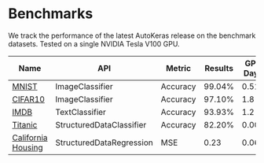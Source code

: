 # Benchmarks

We track the performance of the latest AutoKeras release on the benchmark datasets.
Tested on a single NVIDIA Tesla V100 GPU.

| Name | API | Metric | Results | GPU Days |
| - | - | - | - | - |
| [MNIST](http://yann.lecun.com/exdb/mnist/)  | ImageClassifier| Accuracy | 99.04% | 0.51 |
| [CIFAR10](https://www.cs.toronto.edu/~kriz/cifar.html)   | ImageClassifier| Accuracy | 97.10% | 1.8 |
| [IMDB](https://ai.stanford.edu/~amaas/data/sentiment/)  | TextClassifier | Accuracy | 93.93% | 1.2 |
| [Titanic](https://www.tensorflow.org/datasets/catalog/titanic)  | StructuredDataClassifier | Accuracy | 82.20% | 0.007 |
| [California Housing](https://scikit-learn.org/stable/datasets/index.html#california-housing-dataset)  | StructuredDataRegression | MSE | 0.23 | 0.06 |